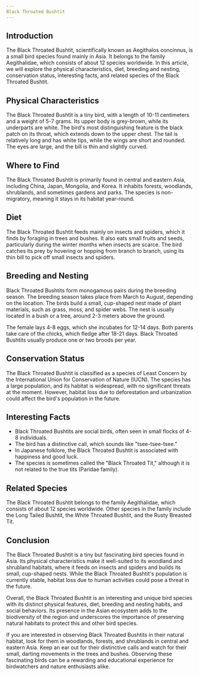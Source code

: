 ```yaml
---
Black Throated Bushtit
---
```


## Introduction

The Black Throated Bushtit, scientifically known as Aegithalos concinnus, is a small bird species found mainly in Asia. It belongs to the family Aegithalidae, which consists of about 12 species worldwide. In this article, we will explore the physical characteristics, diet, breeding and nesting, conservation status, interesting facts, and related species of the Black Throated Bushtit.

## Physical Characteristics

The Black Throated Bushtit is a tiny bird, with a length of 10-11 centimeters and a weight of 5-7 grams. Its upper body is grey-brown, while its underparts are white. The bird's most distinguishing feature is the black patch on its throat, which extends down to the upper chest. The tail is relatively long and has white tips, while the wings are short and rounded. The eyes are large, and the bill is thin and slightly curved.

## Where to Find

The Black Throated Bushtit is primarily found in central and eastern Asia, including China, Japan, Mongolia, and Korea. It inhabits forests, woodlands, shrublands, and sometimes gardens and parks. The species is non-migratory, meaning it stays in its habitat year-round.

## Diet

The Black Throated Bushtit feeds mainly on insects and spiders, which it finds by foraging in trees and bushes. It also eats small fruits and seeds, particularly during the winter months when insects are scarce. The bird catches its prey by hovering or hopping from branch to branch, using its thin bill to pick off small insects and spiders.

## Breeding and Nesting

Black Throated Bushtits form monogamous pairs during the breeding season. The breeding season takes place from March to August, depending on the location. The birds build a small, cup-shaped nest made of plant materials, such as grass, moss, and spider webs. The nest is usually located in a bush or a tree, around 2-3 meters above the ground.

The female lays 4-8 eggs, which she incubates for 12-14 days. Both parents take care of the chicks, which fledge after 18-21 days. Black Throated Bushtits usually produce one or two broods per year.

## Conservation Status

The Black Throated Bushtit is classified as a species of Least Concern by the International Union for Conservation of Nature (IUCN). The species has a large population, and its habitat is widespread, with no significant threats at the moment. However, habitat loss due to deforestation and urbanization could affect the bird's population in the future.

## Interesting Facts

-   Black Throated Bushtits are social birds, often seen in small flocks of 4-8 individuals.
-   The bird has a distinctive call, which sounds like "tsee-tsee-tsee."
-   In Japanese folklore, the Black Throated Bushtit is associated with happiness and good luck.
-   The species is sometimes called the "Black Throated Tit," although it is not related to the true tits (Paridae family).

## Related Species

The Black Throated Bushtit belongs to the family Aegithalidae, which consists of about 12 species worldwide. Other species in the family include the Long Tailed Bushtit, the White Throated Bushtit, and the Rusty Breasted Tit.

## Conclusion

The Black Throated Bushtit is a tiny but fascinating bird species found in Asia. Its physical characteristics make it well-suited to its woodland and shrubland habitats, where it feeds on insects and spiders and builds its small, cup-shaped nests. While the Black Throated Bushtit's population is currently stable, habitat loss due to human activities could pose a threat in the future.

Overall, the Black Throated Bushtit is an interesting and unique bird species with its distinct physical features, diet, breeding and nesting habits, and social behaviors. Its presence in the Asian ecosystem adds to the biodiversity of the region and underscores the importance of preserving natural habitats to protect this and other bird species.

If you are interested in observing Black Throated Bushtits in their natural habitat, look for them in woodlands, forests, and shrublands in central and eastern Asia. Keep an ear out for their distinctive calls and watch for their small, darting movements in the trees and bushes. Observing these fascinating birds can be a rewarding and educational experience for birdwatchers and nature enthusiasts alike.
